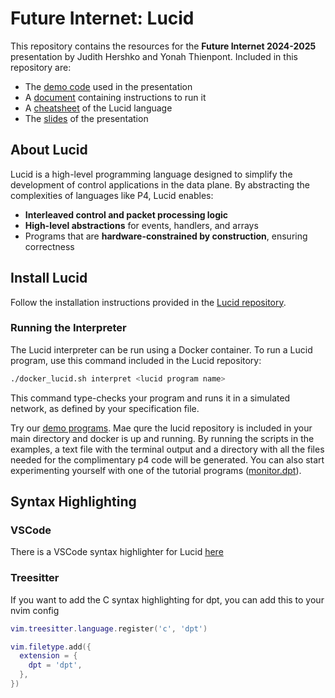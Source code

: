 # Future Internet: Lucid
This repository contains the resources for the **Future Internet 2024-2025** presentation by Judith Hershko and Yonah Thienpont. Included in this repository are:
- The [demo code](https://github.com/ythienpont/lucid/tree/main/examples) used in the presentation
- A [document](https://github.com/ythienpont/lucid/blob/main/paper_future_internet.pdf) containing instructions to run it
- A [cheatsheet](https://github.com/ythienpont/lucid/blob/main/cheatsheet/cheatsheet.pdf) of the Lucid language
- The [slides](https://github.com/ythienpont/lucid/blob/main/slides/future-internet.pdf) of the presentation

## About Lucid
Lucid is a high-level programming language designed to simplify the development of control applications in the data plane. By abstracting the complexities of languages like P4, Lucid enables:
- **Interleaved control and packet processing logic**
- **High-level abstractions** for events, handlers, and arrays
- Programs that are **hardware-constrained by construction**, ensuring correctness

## Install Lucid
Follow the installation instructions provided in the [Lucid repository](https://github.com/PrincetonUniversity/lucid/blob/main/readme.md).

### Running the Interpreter
The Lucid interpreter can be run using a Docker container. To run a Lucid program, use this command included in the Lucid repository:

```bash
./docker_lucid.sh interpret <lucid program name>
```

This command type-checks your program and runs it in a simulated network, as defined by your specification file.

Try our [demo programs](https://github.com/ythienpont/lucid/tree/main/examples).
Mae qure the lucid repository is included in your main directory and docker is up and running. By running the scripts in the examples,
a text file with the terminal output and a directory with all the files needed for the complimentary p4 code will be generated.
You can also start experimenting yourself with one of the tutorial programs ([monitor.dpt](https://github.com/PrincetonUniversity/lucid/blob/main/tutorials/interp/01monitor/monitor.dpt)).

## Syntax Highlighting
### VSCode

There is a VSCode syntax highlighter for Lucid [here](https://github.com/benherber/Lucid-DPT-VSCode-Extension)

### Treesitter
If you want to add the C syntax highlighting for dpt, you can add this to your nvim config 
```lua
vim.treesitter.language.register('c', 'dpt')

vim.filetype.add({
  extension = {
    dpt = 'dpt',
  },
})
```
